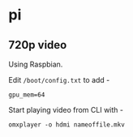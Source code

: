 # pi

## 720p video

Using Raspbian.

Edit `/boot/config.txt` to add -

`gpu_mem=64`

Start playing video from CLI with -

`omxplayer -o hdmi nameoffile.mkv`
